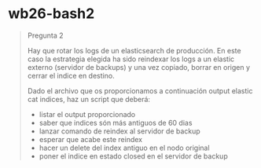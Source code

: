 # wb26-bash2

> Pregunta 2
> 
> Hay que rotar los logs de un elasticsearch de producción. En este caso la estrategia elegida ha sido reindexar los logs a un elastic externo (servidor de backups) y una vez copiado, borrar en origen y cerrar el indice en destino.
> 
> Dado el archivo que os proporcionamos a continuación output elastic cat indices, haz un script que deberá:
> 
> - listar el output proporcionado
> - saber que indices són más antiguos de 60 dias
> - lanzar comando de reindex al servidor de backup
> - esperar que acabe este reindex
> - hacer un delete del index antiguo en el nodo original
> - poner el indice en estado closed en el servidor de backup
